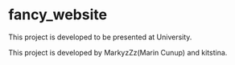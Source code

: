 # fancy_website
This project is developed to be presented at University.

This project is developed by MarkyzZz(Marin Cunup) and kitstina.


